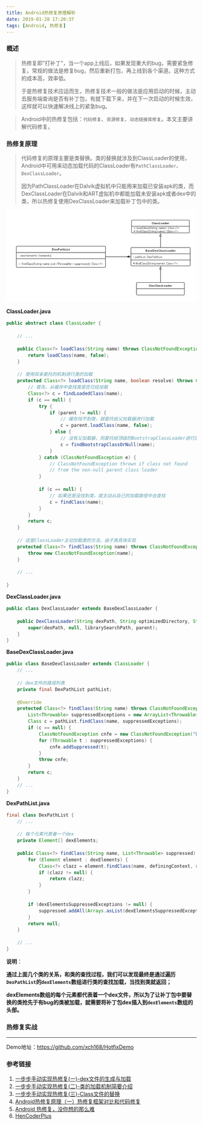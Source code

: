 ```yaml
---
title: Android热修复原理解析
date: 2019-01-28 17:20:37
tags: [Android, 热修复]
---
```


### 概述

>热修复即”打补丁“，当一个app上线后，如果发现重大的bug，需要紧急修复。常规的做法是修复bug，然后重新打包，再上线到各个渠道。这种方式的成本高，效率低。
>
>于是热修复技术应运而生，热修复技术一般的做法是应用启动的时候，主动去服务端查询是否有补丁包，有就下载下来，并在下一次启动的时候生效，这样就可以快速解决线上的紧急bug。

<!--more-->

> Android中的热修复包括：`代码修复`、`资源修复`、`动态链接库修复`。本文主要讲解代码修复。

### 热修复原理

>  代码修复的原理主要是类替换。类的替换就涉及到ClassLoader的使用，Android中可用来动态加载代码的ClassLoader有`PathClassLoader`、`DexClassLoader`。
>
> 因为PathClassLoader在Dalvik虚拟机中只能用来加载已安装apk的类，而DexClassLoader在Dalvik和ART虚拟机中都能加载未安装apk或者dex中的类，所以热修复使用DexClassLoader来加载补丁包中的类。

![classloader](android-hotfix-principle-analysis/classloader.png)

**ClassLoader.java**

```java
public abstract class ClassLoader {
    
    // ...
    
    public Class<?> loadClass(String name) throws ClassNotFoundException {
        return loadClass(name, false);
    }
    
    // 使用双亲委托的机制进行类的加载
    protected Class<?> loadClass(String name, boolean resolve) throws ClassNotFoundException {
        // 首先，从缓存中查找类是否已经加载
        Class<?> c = findLoadedClass(name);
        if (c == null) {
            try {
                if (parent != null) {
                    // 缓存找不到类，就委托给父加载器进行加载
                    c = parent.loadClass(name, false);
                } else {
                    // 没有父加载器，则委托给顶级的BootstrapClassLoader进行加载
                    c = findBootstrapClassOrNull(name);
                }
            } catch (ClassNotFoundException e) {
                // ClassNotFoundException thrown if class not found
                // from the non-null parent class loader
            }

            if (c == null) {
                // 如果还是没找到类，就主动从自己的加载路径中去查找
                c = findClass(name);
            }
        }
        return c;
    }
    
    // 这是ClassLoader主动加载类的方法，由子类具体实现
    protected Class<?> findClass(String name) throws ClassNotFoundException {
        throw new ClassNotFoundException(name);
    }
    
    // ...
    
}
```

**DexClassLoader.java**

```java
public class DexClassLoader extends BaseDexClassLoader {

    public DexClassLoader(String dexPath, String optimizedDirectory, String librarySearchPath, ClassLoader parent) {
        super(dexPath, null, librarySearchPath, parent);
    }
}
```

**BaseDexClassLoader.java**

```java
public class BaseDexClassLoader extends ClassLoader {
    // ...
    
    // dex文件的路径列表
    private final DexPathList pathList;
    
    @Override
    protected Class<?> findClass(String name) throws ClassNotFoundException {
        List<Throwable> suppressedExceptions = new ArrayList<Throwable>();
        Class c = pathList.findClass(name, suppressedExceptions);
        if (c == null) {
            ClassNotFoundException cnfe = new ClassNotFoundException("Didn't find class \"" + name + "\" on path: " + pathList);
            for (Throwable t : suppressedExceptions) {
                cnfe.addSuppressed(t);
            }
            throw cnfe;
        }
        return c;
    }
    // ...
}
```

**DexPathList.java**

```java
final class DexPathList {
    // ...
    
    // 每个元素代表着一个dex
    private Element[] dexElements;
    
    public Class<?> findClass(String name, List<Throwable> suppressed) {
        for (Element element : dexElements) {
            Class<?> clazz = element.findClass(name, definingContext, suppressed);
            if (clazz != null) {
                return clazz;
            }
        }

        if (dexElementsSuppressedExceptions != null) {
            suppressed.addAll(Arrays.asList(dexElementsSuppressedExceptions));
        }
        return null;
    }
    
    // ...
}
```

**说明**：

**通过上面几个类的关系，和类的查找过程，我们可以发现最终是通过遍历`DexPathList`的`dexElements`数组进行类的查找加载，当找到类就返回；**

**dexElements数组的每个元素都代表着一个dex文件，所以为了让补丁包中要替换的类抢先于有bug的类被加载，就需要将补丁包dex插入到`dexElements`数组的头部。**

### 热修复实战



---

Demo地址：https://github.com/xch168/HotfixDemo



### 参考链接

1. [一步步手动实现热修复(一)-dex文件的生成与加载](https://blog.csdn.net/sahadev_/article/details/53318251)
2. [一步步手动实现热修复(二)-类的加载机制简要介绍](https://blog.csdn.net/sahadev_/article/details/53334911)
3. [一步步手动实现热修复(三)-Class文件的替换](https://blog.csdn.net/sahadev_/article/details/53363052)
4. [Android热修复原理（一）热修复框架对比和代码修复](https://blog.csdn.net/itachi85/article/details/79522200)
5. [Android 热修复，没你想的那么难](https://kymjs.com/code/2016/05/08/01/)
6. [HenCoderPlus](https://github.com/rengwuxian/HenCoderPlus/tree/master/27_hot_update)

